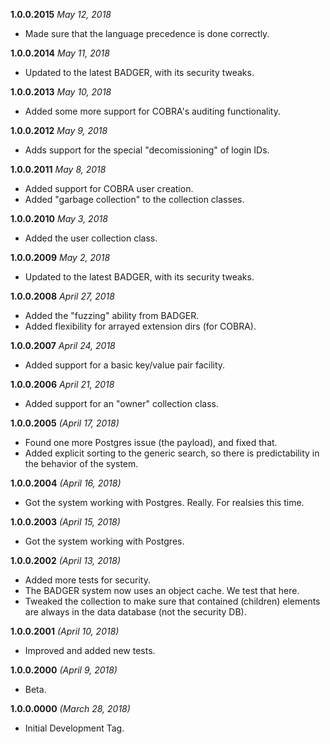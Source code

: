 **1.0.0.2015** *May 12, 2018*

- Made sure that the language precedence is done correctly.

**1.0.0.2014** *May 11, 2018*

- Updated to the latest BADGER, with its security tweaks.

**1.0.0.2013** *May 10, 2018*

- Added some more support for COBRA's auditing functionality.

**1.0.0.2012** *May 9, 2018*

- Adds support for the special "decomissioning" of login IDs.

**1.0.0.2011** *May 8, 2018*

- Added support for COBRA user creation.
- Added "garbage collection" to the collection classes.

**1.0.0.2010** *May 3, 2018*

- Added the user collection class.

**1.0.0.2009** *May 2, 2018*

- Updated to the latest BADGER, with its security tweaks.

**1.0.0.2008** *April 27, 2018*

- Added the "fuzzing" ability from BADGER.
- Added flexibility for arrayed extension dirs (for COBRA).

**1.0.0.2007** *April 24, 2018*

- Added support for a basic key/value pair facility.

**1.0.0.2006** *April 21, 2018*

- Added support for an "owner" collection class.

**1.0.0.2005** *(April 17, 2018)*

- Found one more Postgres issue (the payload), and fixed that.
- Added explicit sorting to the generic search, so there is predictability in the behavior of the system.

**1.0.0.2004** *(April 16, 2018)*

- Got the system working with Postgres. Really. For realsies this time.

**1.0.0.2003** *(April 15, 2018)*

- Got the system working with Postgres.

**1.0.0.2002** *(April 13, 2018)*

- Added more tests for security.
- The BADGER system now uses an object cache. We test that here.
- Tweaked the collection to make sure that contained (children) elements are always in the data database (not the security DB).

**1.0.0.2001** *(April 10, 2018)*

- Improved and added new tests.

**1.0.0.2000** *(April 9, 2018)*

- Beta.

**1.0.0.0000** *(March 28, 2018)*

- Initial Development Tag.